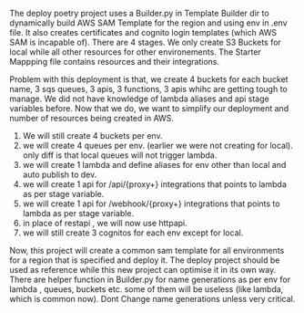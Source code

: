 The deploy poetry project uses a Builder.py in Template Builder dir to dynamically build AWS SAM Template for the region and using env in .env file.
It also creates certificates and cognito login templates (which AWS SAM is incapable of).
There are 4 stages. We only create S3 Buckets for local while all other resources for other environements.
The Starter Mappping file contains resources and their integrations.

Problem with this deployment is that, we create 4 buckets for each bucket name, 3 sqs queues, 3 apis, 3 functions, 3 apis whihc are getting tough to manage.
We did not have knowledge of lambda aliases and api stage variables before.
Now that we do, we want to simplify our deployment and number of resources being created in AWS.

1. We will still create 4 buckets per env.
2. we will create 4 queues per env. (earlier we were not creating for local). only diff is that local queues will not trigger lambda.
3. we will create 1 lambda and define aliases for env other than local and auto publish to dev.
4. we will create 1 api for /api/{proxy+} integrations that points to lambda as per stage variable.
5. we will create 1 api for /webhook/{proxy+} integrations that points to lambda as per stage variable.
6. in place of restapi , we will now use httpapi.
7. we will still create 3 cognitos for each env except for local.

Now, this project will create a common sam template for all environments for a region that is specified and deploy it.
The deploy project should be used as reference while this new project can optimise it in its own way.
There are helper function in Builder.py for name generations as per env for lambda , queues, buckets etc. some of them will be useless (like lambda, which is common now).
Dont Change name generations unless very critical.

